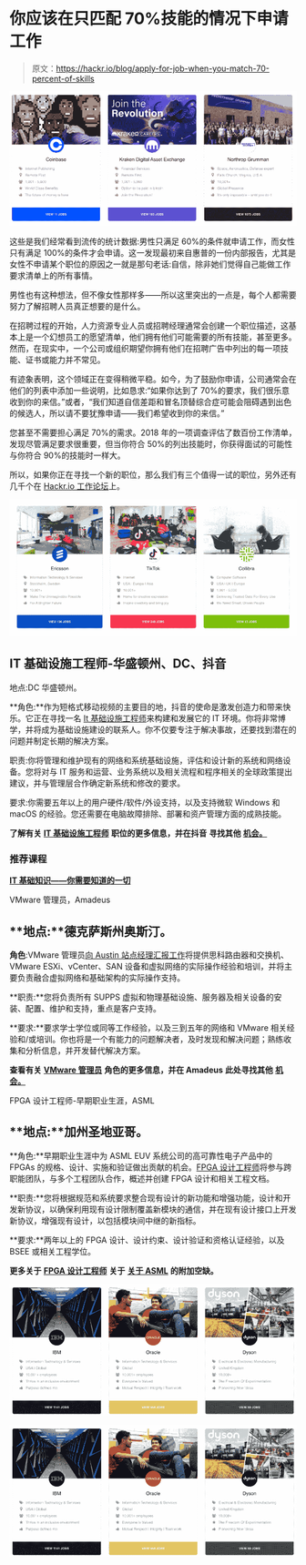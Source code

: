 # 你应该在只匹配 70%技能的情况下申请工作

> 原文：<https://hackr.io/blog/apply-for-job-when-you-match-70-percent-of-skills>

![](img/fdc86b87d6413d08b4b3038bfd120c91.png)

这些是我们经常看到流传的统计数据:男性只满足 60%的条件就申请工作，而女性只有满足 100%的条件才会申请。这一发现最初来自惠普的一份内部报告，尤其是女性不申请某个职位的原因之一就是那句老话:自信，除非她们觉得自己能做工作要求清单上的所有事情。

男性也有这种想法，但不像女性那样多——所以这里突出的一点是，每个人都需要努力了解招聘人员真正想要的是什么。

在招聘过程的开始，人力资源专业人员或招聘经理通常会创建一个职位描述，这基本上是一个幻想员工的愿望清单，他们拥有他们可能需要的所有技能，甚至更多。然而，在现实中，一个公司或组织期望你拥有他们在招聘广告中列出的每一项技能、证书或能力并不常见。

有迹象表明，这个领域正在变得稍微平稳。如今，为了鼓励你申请，公司通常会在他们的列表中添加一些说明，比如恳求:“如果你达到了 70%的要求，我们很乐意收到你的来信。”或者，“我们知道自信差距和冒名顶替综合症可能会阻碍遇到出色的候选人，所以请不要犹豫申请——我们希望收到你的来信。”

您甚至不需要担心满足 70%的需求。2018 年的一项调查评估了数百份工作清单，发现尽管满足要求很重要，但当你符合 50%的列出技能时，你获得面试的可能性与你符合 90%的技能时一样大。

所以，如果你正在寻找一个新的职位，那么我们有三个值得一试的职位，另外还有几千个在 [Hackr.io 工作论坛](https://jobs.hackr.io/)上。

![](img/543b00d2dbc7c65cbd43a2e222ddd6bb.png)

## IT 基础设施工程师-华盛顿州、DC、抖音

地点:DC 华盛顿州。

**角色:**作为短格式移动视频的主要目的地，抖音的使命是激发创造力和带来快乐。它正在寻找一名 [It 基础设施工程师](https://jobs.hackr.io/job/it-infrastructure-engineer-washington-dc-at-tiktok-2)来构建和发展它的 IT 环境。你将非常博学，并将成为基础设施建设的联系人。你不仅要专注于解决事故，还要找到潜在的问题并制定长期的解决方案。

职责:你将管理和维护现有的网络和系统基础设施，评估和设计新的系统和网络设备。您将对与 IT 服务和运营、业务系统以及相关流程和程序相关的全球政策提出建议，并与管理层合作确定新系统和修改的要求。

要求:你需要五年以上的用户硬件/软件/外设支持，以及支持微软 Windows 和 macOS 的经验。您还需要在电脑故障排除、部署和资产管理方面的成熟技能。

**了解有关** [**IT 基础设施工程师**](https://jobs.hackr.io/job/it-infrastructure-engineer-washington-dc-at-tiktok-2) **职位的更多信息，并在抖音** **寻找其他** [**机会。**](https://jobs.hackr.io/company/tiktok-2)

### **推荐课程**

**[IT 基础知识——你需要知道的一切](https://click.linksynergy.com/deeplink?id=jU79Zysihs4&mid=39197&murl=https%3A%2F%2Fwww.udemy.com%2Fcourse%2Fit-fundamentals-everything-you-need-to-know-about-it%2F)**

VMware 管理员，Amadeus

## **地点:**德克萨斯州奥斯汀。

**角色**:VMware 管理员[向 Austin 站点经理汇报工作](https://jobs.hackr.io/job/vmware-administrator-at-amadeus-1)将提供思科路由器和交换机、VMware ESXi、vCenter、SAN 设备和虚拟网络的实际操作经验和培训，并将主要负责融合虚拟网络和基础架构的实际操作支持。

**职责:**您将负责所有 SUPPS 虚拟和物理基础设施、服务器及相关设备的安装、配置、维护和支持，重点是客户支持。

**要求:**要求学士学位或同等工作经验，以及三到五年的网络和 VMware 相关经验和/或培训。你也将是一个有能力的问题解决者，及时发现和解决问题；熟练收集和分析信息，并开发替代解决方案。

**查看有关** [**VMware 管理员**](https://jobs.hackr.io/job/vmware-administrator-at-amadeus-1) **角色的更多信息，并在 Amadeus** **此处寻找其他** [**机会。**](https://jobs.hackr.io/job/vmware-administrator-at-amadeus-1)

FPGA 设计工程师-早期职业生涯，ASML

## **地点:**加州圣地亚哥。

**角色:**早期职业生涯中为 ASML EUV 系统公司的高可靠性电子产品中的 FPGAs 的规格、设计、实施和验证做出贡献的机会。[FPGA 设计工程师](https://jobs.hackr.io/job/fpga-design-engineer-early-career-at-asml-2)将参与跨职能团队，与多个工程团队合作，概述并创建 FPGA 设计和相关工程文档。

**职责:**您将根据规范和系统要求整合现有设计的新功能和增强功能，设计和开发新协议，以确保利用现有设计限制覆盖新模块的通信，并在现有设计接口上开发新协议，增强现有设计，以包括模块间中继的新指标。

**要求:**两年以上的 FPGA 设计、设计约束、设计验证和资格认证经验，以及 BSEE 或相关工程学位。

**更多关于** [**FPGA 设计工程师**](https://jobs.hackr.io/job/fpga-design-engineer-early-career-at-asml-2) **关于** [**关于 ASML**](https://jobs.hackr.io/company/asml-2) **的附加空缺。**

**![](img/5bc6797c216346eabc381f3609ac2c34.png)**

**![](img/5bc6797c216346eabc381f3609ac2c34.png)**
